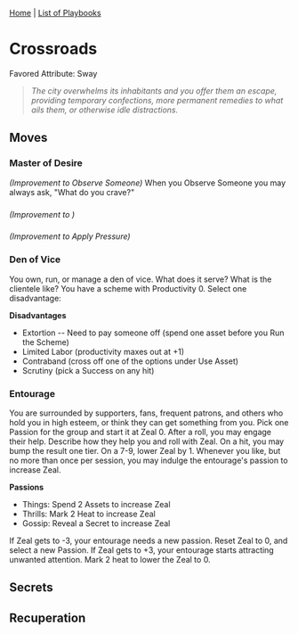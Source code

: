 [Home](../index.md) | [List of Playbooks](../index.md#Playbooks)

# Crossroads
Favored Attribute: Sway

>*The city overwhelms its inhabitants and you offer them an escape, providing temporary confections, more permanent remedies to what ails them, or otherwise idle distractions.*

## Moves

### Master of Desire
*(Improvement to Observe Someone)*
When you Observe Someone you may always ask, "What do you crave?"

### 
*(Improvement to )*


###
*(Improvement to Apply Pressure)*


### Den of Vice
You own, run, or manage a den of vice. What does it serve? What is the clientele like? You have a scheme with Productivity 0. Select one disadvantage:

**Disadvantages**
- Extortion -- Need to pay someone off (spend one asset before you Run the Scheme)
- Limited Labor (productivity maxes out at +1)
- Contraband (cross off one of the options under Use Asset)
- Scrutiny (pick a Success on any hit)

### Entourage
You are surrounded by supporters, fans, frequent patrons, and others who hold you in high esteem, or think they can get something from you. Pick one Passion for the group and start it at Zeal 0. After a roll, you may engage their help. Describe how they help you and roll with Zeal. On a hit, you may bump the result one tier. On a 7-9, lower Zeal by 1.
Whenever you like, but no more than once per session, you may indulge the entourage's passion to increase Zeal.

**Passions**
- Things: Spend 2 Assets to increase Zeal
- Thrills: Mark 2 Heat to increase Zeal
- Gossip: Reveal a Secret to increase Zeal

If Zeal gets to -3, your entourage needs a new passion. Reset Zeal to 0, and select a new Passion.
If Zeal gets to +3, your entourage starts attracting unwanted attention. Mark 2 heat to lower the Zeal to 0.

## Secrets
## Recuperation
